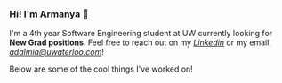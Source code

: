 ### Hi! I'm Armanya 👋

I'm a 4th year Software Engineering student at UW currently looking for **New Grad positions**. Feel free to reach out on my *[Linkedin](https://www.linkedin.com/in/armanyadalmia/)* or my email, *<adalmia@uwaterloo.com>*!

Below are some of the cool things I've worked on!

<!--
**ArmanyaDalmia/ArmanyaDalmia** is a ✨ _special_ ✨ repository because its `README.md` (this file) appears on your GitHub profile.

Here are some ideas to get you started:

- 🔭 I’m currently working on ...
- 🌱 I’m currently learning ...
- 👯 I’m looking to collaborate on ...
- 🤔 I’m looking for help with ...
- 💬 Ask me about ...
- 📫 How to reach me: ...
- 😄 Pronouns: ...
- ⚡ Fun fact: ...
-->
